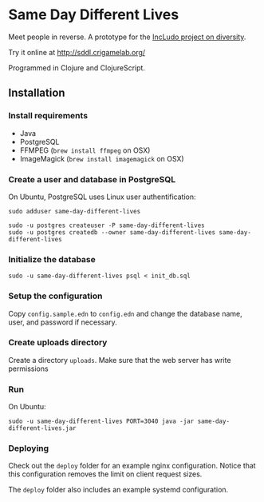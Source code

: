 # Same Day Different Lives

Meet people in reverse. A prototype for the [IncLudo project on diversity](http://includo.in). 

Try it online at http://sddl.crigamelab.org/

Programmed in Clojure and ClojureScript.


## Installation 

### Install requirements

* Java
* PostgreSQL
* FFMPEG (`brew install ffmpeg` on OSX)
* ImageMagick (`brew install imagemagick` on OSX)


### Create a user and database in PostgreSQL

On Ubuntu, PostgreSQL uses Linux user authentification:

```
sudo adduser same-day-different-lives

sudo -u postgres createuser -P same-day-different-lives
sudo -u postgres createdb --owner same-day-different-lives same-day-different-lives
```


### Initialize the database

```
sudo -u same-day-different-lives psql < init_db.sql
```


### Setup the configuration

Copy `config.sample.edn` to `config.edn` and change the database name, user, and password if necessary.


### Create uploads directory

Create a directory `uploads`. Make sure that the web server has write permissions


### Run 

On Ubuntu:

```
sudo -u same-day-different-lives PORT=3040 java -jar same-day-different-lives.jar
```


### Deploying

Check out the `deploy` folder for an example nginx configuration. Notice that this configuration removes the limit on client request sizes. 

The `deploy` folder also includes an example systemd configuration. 

